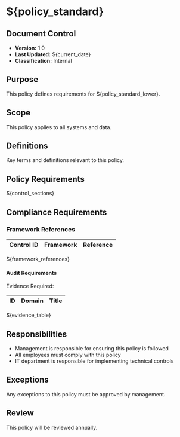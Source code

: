 # ${policy_standard}

## Document Control
- **Version:** 1.0
- **Last Updated:** ${current_date}
- **Classification:** Internal

## Purpose
This policy defines requirements for ${policy_standard_lower}.

## Scope
This policy applies to all systems and data.

## Definitions
Key terms and definitions relevant to this policy.

## Policy Requirements

${control_sections}

## Compliance Requirements

### Framework References
| Control ID | Framework | Reference |
|:-----------|:----------|:-----------|
${framework_references}

#### Audit Requirements
Evidence Required:

| ID | Domain | Title |
|:---|:-------|:------|
${evidence_table}

## Responsibilities
- Management is responsible for ensuring this policy is followed
- All employees must comply with this policy
- IT department is responsible for implementing technical controls

## Exceptions
Any exceptions to this policy must be approved by management.

## Review
This policy will be reviewed annually. 
